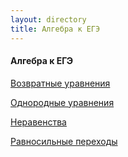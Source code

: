 ```yaml
---
layout: directory
title: Алгебра к ЕГЭ
---
```


#### Алгебра к ЕГЭ

[Возвратные уравнения](https://igorlsemenov.github.io/math/алгебра/егэ/возвратные_уравнения/1)

[Однородные уравнения](https://igorlsemenov.github.io/math/алгебра/егэ/однородные_ур-ния/1)

[Неравенства](https://igorlsemenov.github.io/math/алгебра/егэ/нер-ва/1)

[Равносильные переходы](https://igorlsemenov.github.io/math/алгебра/егэ/равносильные_переходы/1)
